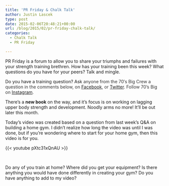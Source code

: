 ```yaml
---
title: 'PR Friday & Chalk Talk'
author: Justin Lascek
type: post
date: 2015-02-06T20:48:21+00:00
url: /blog/2015/02/pr-friday-chalk-talk/
categories:
  - Chalk Talk
  - PR Friday

---
```

PR Friday is a forum to allow you to share your triumphs and failures with your strength training brethren. How has your training been this week? What questions do you have for your peers? Talk and mingle.

Do you have a training question? Ask <span style="color: #373737;">anyone from the 70′s Big Crew a question in the comments below, on <a href="https://www.facebook.com/70sBig" target="_blank">Facebook</a>, or <a href="https://twitter.com/70sBig" target="_blank">Twitter</a>. Follow 70&#8217;s Big on <a href="http://instagram.com/70s_Big" target="_blank">Instagram</a>. </span>

There&#8217;s a **new book** on the way, and it&#8217;s focus is on working on lagging upper body strength and development. Noodly arms no more! It&#8217;ll be out later this month.

Today&#8217;s video was created based on a question from last week&#8217;s Q&A on building a home gym. I didn&#8217;t realize how long the video was until I was done, but if you&#8217;re wondering where to start for your home gym, then this video is for you.

{{< youtube pXtc31xQnAU >}}

&nbsp;

Do any of you train at home? Where did you get your equipment? Is there anything you would have done differently in creating your gym? Do you have anything to add to my video?
